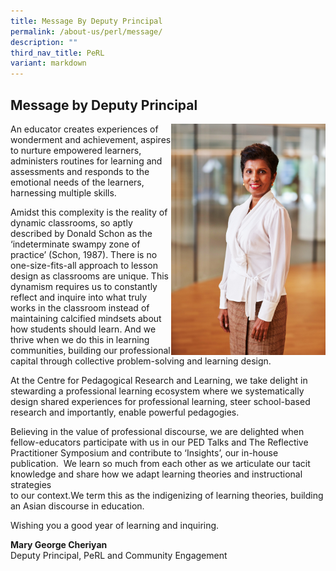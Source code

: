 ```yaml
---
title: Message By Deputy Principal
permalink: /about-us/perl/message/
description: ""
third_nav_title: PeRL
variant: markdown
---
```

## Message by Deputy Principal

<img src="/images/MGC_corp.jpg" style="width:49%" align="right">

An educator creates experiences of wonderment and achievement, aspires to nurture empowered learners, administers routines for learning and assessments and responds to the emotional needs of the learners, harnessing multiple skills.

Amidst this complexity is the reality of dynamic classrooms, so aptly described by Donald Schon as the ‘indeterminate swampy zone of practice’ (Schon, 1987). There is no one-size-fits-all approach to lesson design as classrooms are unique. This dynamism requires us to constantly reflect and inquire into what truly works in the classroom instead of maintaining calcified mindsets about how students should learn. And we thrive when we do this in learning communities, building our professional capital through collective problem-solving and learning design.  

At the Centre for Pedagogical Research and Learning, we take delight in stewarding a professional learning ecosystem where we systematically design shared experiences for professional learning, steer school-based research and importantly, enable powerful pedagogies.

Believing in the value of professional discourse, we are delighted when fellow-educators participate with us in our PED Talks and The Reflective Practitioner Symposium&nbsp;and contribute to ‘Insights’, our in-house publication.&nbsp; We learn so much from each other as we articulate our tacit  
knowledge and&nbsp;share how&nbsp;we adapt learning theories and instructional strategies  
to our context.We term this as the indigenizing of&nbsp;learning theories, building an Asian discourse in education.

Wishing you a good year of learning and inquiring.

**Mary George Cheriyan**  
Deputy Principal, PeRL and Community Engagement